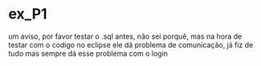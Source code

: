 # ex_P1

um aviso, por favor testar o .sql antes, não sei porquê, mas na hora de testar com o codigo no eclipse ele dá problema de comunicação, já fiz de tudo mas sempre dá esse problema com o login
